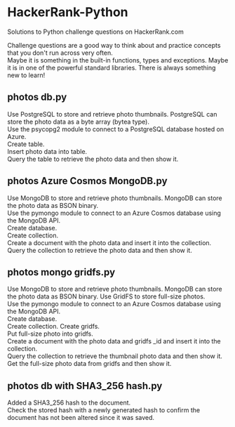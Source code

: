 # HackerRank-Python

Solutions to Python challenge questions on HackerRank.com

Challenge questions are a good way to think about and practice concepts that you don't run across very often.  
Maybe it is something in the built-in functions, types and exceptions. Maybe it is in one of the powerful standard libraries. There is always something new to learn!

## photos db.py

Use PostgreSQL to store and retrieve photo thumbnails. PostgreSQL can store the photo data as a byte array (bytea type).  
Use the psycopg2 module to connect to a PostgreSQL database hosted on Azure.  
Create table.  
Insert photo data into table.  
Query the table to retrieve the photo data and then show it.  

## photos Azure Cosmos MongoDB.py

Use MongoDB to store and retrieve photo thumbnails. MongoDB can store the photo data as BSON binary.  
Use the pymongo module to connect to an Azure Cosmos database using the MongoDB API.  
Create database.  
Create collection.  
Create a document with the photo data and insert it into the collection.  
Query the collection to retrieve the photo data and then show it.  

## photos mongo gridfs.py

Use MongoDB to store and retrieve photo thumbnails. MongoDB can store the photo data as BSON binary.  Use GridFS to store full-size photos.  
Use the pymongo module to connect to an Azure Cosmos database using the MongoDB API.  
Create database.  
Create collection.
Create gridfs.  
Put full-size photo into gridfs.  
Create a document with the photo data and gridfs _id and insert it into the collection.  
Query the collection to retrieve the thumbnail photo data and then show it.  
Get the full-size photo data from gridfs and then show it.  

## photos db with SHA3_256 hash.py

Added a SHA3_256 hash to the document.  
Check the stored hash with a newly generated hash to confirm the document has not been altered since it was saved.  
